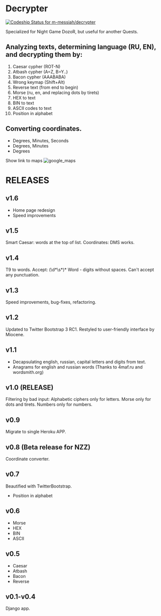 Decrypter
===================

[ ![Codeship Status for m-messiah/decrypter](https://www.codeship.io/projects/e98f2880-ed45-0131-3df8-72e23ebe4803/status)](https://www.codeship.io/projects/26661)

Specialized for Night Game DozoR, but useful for another Quests.


Analyzing texts, determining language (RU, EN), and decrypting them by:
-----------------------------------------------------------------------

1. Caesar cypher (ROT-N)
2. Atbash cypher (A=Z, B=Y..)
3. Bacon cypher (AAABABA)
4. Wrong keymap (Shift+Alt)
5. Reverse text (from end to begin)
6. Morse (ru, en, and replacing dots by tirets)
7. HEX to text
8. BIN to text
9. ASCII codes to text
10. Position in alphabet

Converting coordinates.
-----------------------

* Degrees, Minutes, Seconds
* Degrees, Minutes
* Degrees

Show link to maps ![google_maps](http://cms.cerritos.edu/uploads/CampusGuide/google-maps-icon-48x.png)



RELEASES
========

v1.6
----

* Home page redesign
* Speed improvements

v1.5
----

Smart Caesar: words at the top of list.
Coordinates: DMS works.


v1.4
----

T9 to words.
Accept: (\d*\s*)*
Word - digits without spaces. Can't accept any punctuation.

v1.3
----

Speed improvements, bug-fixes, refactoring.

v1.2
----

Updated to Twitter Bootstrap 3 RC1.
Restyled to user-friendly interface by Miocene.

v1.1
----

* Decapsulating english, russian, capital letters and digits from text.
* Anagrams for english and russian words (Thanks to 4maf.ru and wordsmith.org)

v1.0 (RELEASE)
----

Filtering by bad input:
    Alphabetic ciphers only for letters.
    Morse only for dots and tirets.
    Numbers only for numbers.


v0.9
----

Migrate to single Heroku APP.

v0.8 (Beta release for NZZ)
----

Coordinate converter.

v0.7
----

Beautified with TwitterBootstrap.

+ Position in alphabet

v0.6
----

+ Morse
+ HEX
+ BIN
+ ASCII

v0.5
----

+ Caesar
+ Atbash
+ Bacon
+ Reverse

v0.1-v0.4
---------

Django app.
